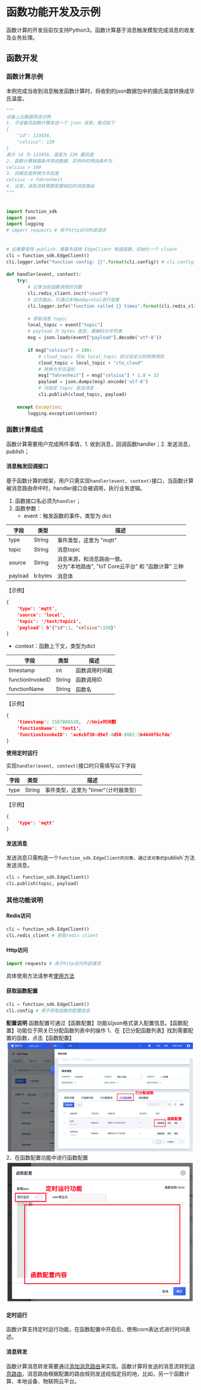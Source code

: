 # 函数功能开发及示例

函数计算的开发目前仅支持Python3。函数计算基于消息触发模型完成消息的收发及业务处理。

## 函数开发

### 函数计算示例

本例完成当收到消息触发函数计算时，将收到的json数据包中的摄氏温度转换成华氏温度。

```python
"""
设备上云数据筛选示例
1. 子设备往函数计算发送一个 json 消息，格式如下
{
    "id": 123456,
    "celsius": 120
}
表示 id 为 123456，温度为 120 摄氏度
2. 函数计算根据条件筛选数据，实例中的筛选条件为
celsius > 100
3. 将摄氏度转换为华氏度
celsius -> fahrenheit
4. 注意，消息流转需要配置相应的消息路由
"""


import function_sdk
import json
import logging
# import requests # 用于http访问外部请求


# 如果要使用 publish，需要先调用 EdgeClient 构造函数，初始化一个 client
cli = function_sdk.EdgeClient()
cli.logger.info("function config: {}".format(cli.config)) # cli.config 用于获取函数的配置信息

def handler(event, context):
    try:
        # 记录当前函数调用的次数
        cli.redis_client.incr("count")
        # 日志输出，可通过本地webprotal进行查看
        cli.logger.info("function called {} times".format(cli.redis_client.get("count").decode()))

        # 获取消息 topic
        local_topic = event["topic"]
        # payload 为 bytes 类型，需解码为字符串
        msg = json.loads(event["payload"].decode('utf-8'))

        if msg["celsius"] > 100:
            # cloud_topic 可从 local_topic 经过自定义的转换得到
            cloud_topic = local_topic + "/to_cloud"
            # 转换为华氏温标
            msg["fahrenheit"] = msg["celsius"] * 1.8 + 32
            payload = json.dumps(msg).encode('utf-8')
            # 向指定 topic 发送消息
            cli.publish(cloud_topic, payload)

    except Exception:
        logging.exception(context)
```



### 函数计算组成

函数计算需要用户完成两件事情，1. 收到消息，回调函数handler；2. 发送消息，publish；

#### 消息触发回调接口

基于函数计算的框架，用户只需实现`handler(event, context)`接口，当函数计算被消息路由命中时，handler接口会被调用，执行业务逻辑。

1. 函数接口名必须为`handler`；
2. 函数参数：
   - event：触发函数的事件，类型为 dict

|字段|类型|描述|
|-|-|-|
|type|String|事件类型，这里为 "mqtt"|
| topic   | String  | 消息topic                                                    |
| source  | String  | 消息来源，和消息路由一致。<br>分为"本地路由", "IoT Core云平台" 和 "函数计算" 三种 |
| payload | b:bytes | 消息体                                                       |

【示例】

```json
{
    'type': 'mqtt',
    'source': 'local',
    'topic': '/test/topic1',
    'payload': b'{"id":1, "celsius":150}'
}
```

   - context：函数上下文，类型为dict

| 字段             | 类型   | 描述           |
| ---------------- | ------ | -------------- |
| timestamp        | int    | 函数调用时间戳 |
| functionInvokeID | String | 函数调用ID     |
| functionName     | String | 函数名         |

【示例】

```json
{
    'timestamp': 1587886520,  //Unix时间戳
    'functionName': 'test1',
    'functionInvokeID': 'ac6cbf30-d9e7-4d50-8882-5b4648f6cfde'
}
```



**使用定时运行**

实现`handler(event, context)`接口时只需填写以下字段

| 字段 | 类型   | 描述                                   |
| ---- | ------ | -------------------------------------- |
| type | String | 事件类型，这里为 "timer“（计时器类型） |

【示例】

```json
{
    'type': 'mqtt'
}
```





#### 发送消息

发送消息只需构造一个`function_sdk.EdgeClient的对象，通过该对象的`publish`方法发送消息。

```python
cli = function_sdk.EdgeClient()
cli.publish(topic, payload)
```



### 其他功能说明

#### Redis访问
```python
cli = function_sdk.EdgeClient()
cli.redis_client # 获取redis client
```
#### Http访问
```python
import requests # 用于http访问外部请求 
```
具体使用方法请参考[使用方法](https://requests.readthedocs.io/en/master)

#### 获取函数配置
```python
cli = function_sdk.EdgeClient()
cli.config # 用于获取函数的配置信息
```

**配置说明**
函数配置可通过【函数配置】功能以json格式录入配置信息。【函数配置】功能位于网关已分配函数列表中的操作
1、在【已分配函数列表】找到需要配置的函数，点击【函数配置】
![修改函数](../../images/分配函数-5.png)
2、在函数配置功能中进行函数配置
![修改函数](../../images/分配函数-6.png)

#### 定时运行

函数计算支持定时运行功能，在函数配置中开启后，使用corn表达式进行时间表述。


#### 消息转发

函数计算消息转发需要通过[添加消息路由](/uiot-edge/user_guide/message_route/add_msg_route)来实现。函数计算将发送的消息流转到[消息路由](/uiot-edge/user_guide/message_route/overview)，消息路由根据配置的路由规则发送给指定目的地，比如，另一个函数计算、本地设备、物联网云平台。


